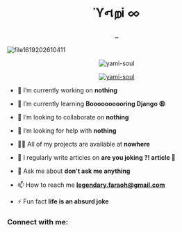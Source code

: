 <h1 align="center">ϓનறі ᨖ</h1>
<h3 align="center">_</h3>

![file1619202610411](https://github.com/YAMI-SOUL/never-click-on-it/assets/140236365/a17961cd-ebe0-4f17-9961-2e05d03cadba)

 

<p align="center"> <img src="https://komarev.com/ghpvc/?username=yami-soul&label=Profile%20views&color=0e75b6&style=flat" alt="yami-soul" /> </p>

<p align="center"> <a href="https://github.com/ryo-ma/github-profile-trophy"><img src="https://github-profile-trophy.vercel.app/?username=yami-soul" alt="yami-soul" /></a> </p>

- 🔭 I’m currently working on **nothing**
- 🌱 I’m currently learning **Boooooooooring Django 😩**

- 👯 I’m looking to collaborate on **nothing**

- 🤝 I’m looking for help with **nothing**

- 👨‍💻 All of my projects are available at **nowhere**

- 📝 I regularly write articles on **are you joking ?! article 🤮**

- 💬 Ask me about **don't ask me anything**

- 📫 How to reach me **legendary.faraoh@gmail.com**

- ⚡ Fun fact **life is an absurd joke**

<h3 align="left">Connect with me:</h3>
<p align="left">
</p>
